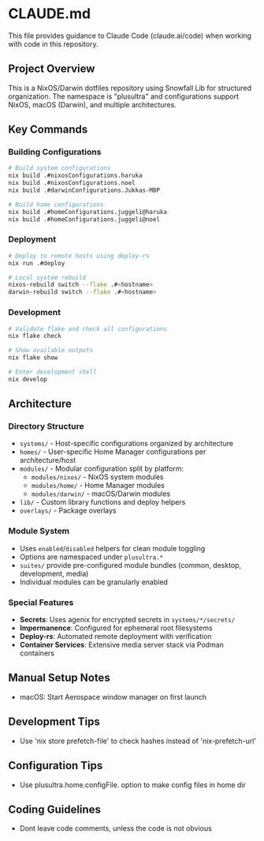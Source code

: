 # CLAUDE.md

This file provides guidance to Claude Code (claude.ai/code) when working with code in this repository.

## Project Overview

This is a NixOS/Darwin dotfiles repository using Snowfall Lib for structured organization. The namespace is "plusultra" and configurations support NixOS, macOS (Darwin), and multiple architectures.

## Key Commands

### Building Configurations
```bash
# Build system configurations
nix build .#nixosConfigurations.haruka
nix build .#nixosConfigurations.noel
nix build .#darwinConfigurations.Jukkas-MBP

# Build home configurations  
nix build .#homeConfigurations.juggeli@haruka
nix build .#homeConfigurations.juggeli@noel
```

### Deployment
```bash
# Deploy to remote hosts using deploy-rs
nix run .#deploy

# Local system rebuild
nixos-rebuild switch --flake .#<hostname>
darwin-rebuild switch --flake .#<hostname>
```

### Development
```bash
# Validate flake and check all configurations
nix flake check

# Show available outputs
nix flake show

# Enter development shell
nix develop
```

## Architecture

### Directory Structure
- `systems/` - Host-specific configurations organized by architecture
- `homes/` - User-specific Home Manager configurations per architecture/host
- `modules/` - Modular configuration split by platform:
  - `modules/nixos/` - NixOS system modules
  - `modules/home/` - Home Manager modules
  - `modules/darwin/` - macOS/Darwin modules
- `lib/` - Custom library functions and deploy helpers
- `overlays/` - Package overlays

### Module System
- Uses `enabled`/`disabled` helpers for clean module toggling
- Options are namespaced under `plusultra.*`
- `suites/` provide pre-configured module bundles (common, desktop, development, media)
- Individual modules can be granularly enabled

### Special Features
- **Secrets**: Uses agenix for encrypted secrets in `systems/*/secrets/`
- **Impermanence**: Configured for ephemeral root filesystems
- **Deploy-rs**: Automated remote deployment with verification
- **Container Services**: Extensive media server stack via Podman containers

## Manual Setup Notes
- macOS: Start Aerospace window manager on first launch

## Development Tips
- Use 'nix store prefetch-file' to check hashes instead of 'nix-prefetch-url'

## Configuration Tips
- Use plusultra.home.configFile.<file> option to make config files in home dir

## Coding Guidelines
- Dont leave code comments, unless the code is not obvious